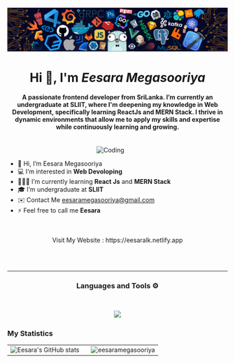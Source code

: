 ![Github Banner](https://github.com/Jaydeep-Yadav/Jaydeep-Yadav/blob/main/banner.png)

<h1 align="center">Hi 👋, I'm <i>Eesara Megasooriya</i></h1>
<h4 align="center">A passionate frontend developer from SriLanka. I’m currently an undergraduate at SLIIT, where I'm deepening my knowledge in Web Development, specifically learning <b>ReactJs</b> and <b>MERN Stack</b>. I thrive in dynamic environments that allow me to apply my skills and expertise while continuously learning and growing.</h4>
<br>
<div>
<img align="right" alt="Coding" width="300" src="https://media1.giphy.com/media/v1.Y2lkPTc5MGI3NjExcXRtMWEzdXp4eTR5YzA2bDZ4cDNhc2x2dWxoMnBpbDByd3Z0cWZwbCZlcD12MV9pbnRlcm5hbF9naWZfYnlfaWQmY3Q9Zw/78XCFBGOlS6keY1Bil/giphy.gif">
<br>


- 👋 Hi, I’m Eesara Megasooriya
- 💻 I’m interested in **Web Devoloping**
- 👨🏻‍💻 I’m currently learning **React Js** and **MERN Stack**
- 🎓 I’m undergraduate at **SLIIT**
- ✉️ Contact Me eesaramegasooriya@gmail.com
- ⚡ Feel free to call me **Eesara**
</div>

<br>
<p align="center">Visit My Website : https://eesaralk.netlify.app</p>

<br><br><hr>
<h3 align="center" > Languages and Tools ⚙️ </h3><br>
<p align ="center">
<img src="https://skillicons.dev/icons?i=css,androidstudio,react,html,php,js,css,scss,mongodb,mysql,nodejs,git,c,cpp,discord,figma,github,java,kotlin,vscode,vite,replit,spring," />
</p>
<h3> My Statistics </h3>



<table style="border-collapse: collapse;">
  <tr>
    <td style="padding-right: 20px;">
      <img src="https://github-readme-stats.vercel.app/api?username=eesaramegasooriya&show_icons=true&theme=tokyonight" alt="Eesara's GitHub stats" />
    </td>
    <td>
      <img align="left" src="https://github-readme-stats.vercel.app/api/top-langs?username=eesaramegasooriya&show_icons=true&locale=en&layout=compact&theme=tokyonight" alt="eesaramegasooriya" />
    </td>
    
  </tr>
</table>
<!---
EesaraMegasooriya/EesaraMegasooriya is a ✨ special ✨ repository because its `README.md` (this file) appears on your GitHub profile.
You can click the Preview link to take a look at your changes.
--->


